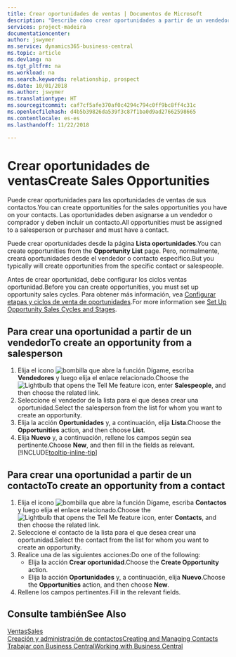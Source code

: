```yaml
---
title: Crear oportunidades de ventas | Documentos de Microsoft
description: "Describe cómo crear oportunidades a partir de un vendedor o un contacto en Business Central."
services: project-madeira
documentationcenter: 
author: jswymer
ms.service: dynamics365-business-central
ms.topic: article
ms.devlang: na
ms.tgt_pltfrm: na
ms.workload: na
ms.search.keywords: relationship, prospect
ms.date: 10/01/2018
ms.author: jswymer
ms.translationtype: HT
ms.sourcegitcommit: caf7cf5afe370af0c4294c794c0ff9bc8ff4c31c
ms.openlocfilehash: d4b5b39826da539f3c87f1ba0d9ad27662598665
ms.contentlocale: es-es
ms.lasthandoff: 11/22/2018

---
```

# <a name="create-sales-opportunities"></a><span data-ttu-id="a6941-103">Crear oportunidades de ventas</span><span class="sxs-lookup"><span data-stu-id="a6941-103">Create Sales Opportunities</span></span>
<span data-ttu-id="a6941-104">Puede crear oportunidades para las oportunidades de ventas de sus contactos.</span><span class="sxs-lookup"><span data-stu-id="a6941-104">You can create opportunities for the sales opportunities you have on your contacts.</span></span> <span data-ttu-id="a6941-105">Las oportunidades deben asignarse a un vendedor o comprador y deben incluir un contacto.</span><span class="sxs-lookup"><span data-stu-id="a6941-105">All opportunities must be assigned to a salesperson or purchaser and must have a contact.</span></span>

<span data-ttu-id="a6941-106">Puede crear oportunidades desde la página **Lista oportunidades**.</span><span class="sxs-lookup"><span data-stu-id="a6941-106">You can create opportunities from the **Opportunity List** page.</span></span> <span data-ttu-id="a6941-107">Pero, normalmente, creará oportunidades desde el vendedor o contacto específico.</span><span class="sxs-lookup"><span data-stu-id="a6941-107">But you typically will create opportunities from the specific contact or salespeople.</span></span>

<span data-ttu-id="a6941-108">Antes de crear oportunidad, debe configurar los ciclos ventas oportunidad.</span><span class="sxs-lookup"><span data-stu-id="a6941-108">Before you can create opportunities, you must set up opportunity sales cycles.</span></span> <span data-ttu-id="a6941-109">Para obtener más información, vea [Configurar etapas y ciclos de venta de oportunidades](marketing-how-setup-opportunity-sales-cycles-stages.md).</span><span class="sxs-lookup"><span data-stu-id="a6941-109">For more information see [Set Up Opportunity Sales Cycles and Stages](marketing-how-setup-opportunity-sales-cycles-stages.md).</span></span>

## <a name="to-create-an-opportunity-from-a-salesperson"></a><span data-ttu-id="a6941-110">Para crear una oportunidad a partir de un vendedor</span><span class="sxs-lookup"><span data-stu-id="a6941-110">To create an opportunity from a salesperson</span></span>
1. <span data-ttu-id="a6941-111">Elija el icono ![bombilla que abre la función Dígame](media/ui-search/search_small.png "Dígame que desea hacer"), escriba **Vendedores** y luego elija el enlace relacionado.</span><span class="sxs-lookup"><span data-stu-id="a6941-111">Choose the ![Lightbulb that opens the Tell Me feature](media/ui-search/search_small.png "Tell me what you want to do") icon, enter **Salespeople**, and then choose the related link.</span></span>
2. <span data-ttu-id="a6941-112">Seleccione el vendedor de la lista para el que desea crear una oportunidad.</span><span class="sxs-lookup"><span data-stu-id="a6941-112">Select the salesperson from the list for whom you want to create an opportunity.</span></span>
3. <span data-ttu-id="a6941-113">Elija la acción **Oportunidades** y, a continuación, elija **Lista**.</span><span class="sxs-lookup"><span data-stu-id="a6941-113">Choose the **Opportunities** action, and then choose **List**.</span></span>
4. <span data-ttu-id="a6941-114">Elija **Nuevo** y, a continuación, rellene los campos según sea pertinente.</span><span class="sxs-lookup"><span data-stu-id="a6941-114">Choose **New**, and then fill in the fields as relevant.</span></span> [!INCLUDE[tooltip-inline-tip](includes/tooltip-inline-tip_md.md)]  



## <a name="to-create-an-opportunity-from-a-contact"></a><span data-ttu-id="a6941-115">Para crear una oportunidad a partir de un contacto</span><span class="sxs-lookup"><span data-stu-id="a6941-115">To create an opportunity from a contact</span></span>
1. <span data-ttu-id="a6941-116">Elija el icono ![bombilla que abre la función Dígame](media/ui-search/search_small.png "Dígame que desea hacer"), escriba **Contactos** y luego elija el enlace relacionado.</span><span class="sxs-lookup"><span data-stu-id="a6941-116">Choose the ![Lightbulb that opens the Tell Me feature](media/ui-search/search_small.png "Tell me what you want to do") icon, enter **Contacts**, and then choose the related link.</span></span>
2. <span data-ttu-id="a6941-117">Seleccione el contacto de la lista para el que desea crear una oportunidad.</span><span class="sxs-lookup"><span data-stu-id="a6941-117">Select the contact from the list for whom you want to create an opportunity.</span></span>
3. <span data-ttu-id="a6941-118">Realice una de las siguientes acciones:</span><span class="sxs-lookup"><span data-stu-id="a6941-118">Do one of the following:</span></span>
   * <span data-ttu-id="a6941-119">Elija la acción **Crear oportunidad**.</span><span class="sxs-lookup"><span data-stu-id="a6941-119">Choose the **Create Opportunity** action.</span></span>
   * <span data-ttu-id="a6941-120">Elija la acción **Oportunidades** y, a continuación, elija **Nuevo**.</span><span class="sxs-lookup"><span data-stu-id="a6941-120">Choose the  **Opportunities** action, and then choose **New**.</span></span>
4. <span data-ttu-id="a6941-121">Rellene los campos pertinentes.</span><span class="sxs-lookup"><span data-stu-id="a6941-121">Fill in the relevant fields.</span></span>

## <a name="see-also"></a><span data-ttu-id="a6941-122">Consulte también</span><span class="sxs-lookup"><span data-stu-id="a6941-122">See Also</span></span>
[<span data-ttu-id="a6941-123">Ventas</span><span class="sxs-lookup"><span data-stu-id="a6941-123">Sales</span></span>](sales-manage-sales.md)  
[<span data-ttu-id="a6941-124">Creación y administración de contactos</span><span class="sxs-lookup"><span data-stu-id="a6941-124">Creating and Managing Contacts</span></span>](marketing-contacts.md)  
[<span data-ttu-id="a6941-125">Trabajar con Business Central</span><span class="sxs-lookup"><span data-stu-id="a6941-125">Working with Business Central</span></span>](ui-work-product.md)

